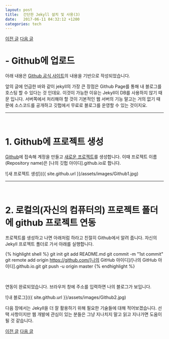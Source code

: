 ```yaml
---
layout: post
title:  간단한 Jekyll 설치 및 사용(3)
date:   2017-06-11 04:32:12 +1200
categories: tech
---
```


<a href="{{ site.github.url }}/tech/2017/06/10/JekyllInstallation2.html" class="page-change">이전 글</a>
<a href="{{ site.github.url }}/tech/2017/06/11/JekyllInstallation4.html" class="page-change">다음 글</a>

<h1>- Github에 업로드</h1>
아래 내용은 <a href="https://help.github.com/articles/using-jekyll-as-a-static-site-generator-with-github-pages/">Github 공식 사이트</a>의 내용을 기반으로 작성되었습니다.

앞의 글에 언급한 바와 같이 jekyll의 가장 큰 장점은 Github Page를 통해 내 블로그를 호스팅 할 수 있다는 것 인데요. 이것이 가능한 이유는 Jekyll이 DB를 사용하지 않기 때문 입니다. 서버쪽에서 처리해야 할 것이 기본적인 웹 서버의 기능 말고는 거의 없기 때문에 소스코드를 공개하고 깃헙에서 무료로 블로그를 운영할 수 있는 것이지요.
<hr><br>

<h1>1. Github에 프로젝트 생성</h1>

<a href="https://github.com/">Github</a>에 접속해 계정을 만들고 <a href="https://github.com/new">새로운 프로젝트</a>를 생성합니다. 이때 프로젝트 이름(Repository name)은 <span class="highlight">[나의 깃헙 아이디].github.io</span>로 합니다.

![새 프로젝트 생성]({{ site.github.url }}/assets/images/Github1.jpg)

<hr><br>

<h1>2. 로컬의(자신의 컴퓨터의) 프로젝트 폴더에 github 프로젝트 연동</h1>

프로젝트를 생성하고 나면 아래처럼 하라고 친절히 Github에서 알려 줍니다. 자신의 Jekyll 프로젝트 폴더로 가서 아래를 실행합니다.

{% highlight shell %}
git init
git add README.md
git commit -m "1st commit"
git remote add origin https://github.com/[나의 GitHub 아이디]/[나의 GitHub 아이디].github.io.git
git push -u origin master
{% endhighlight %}

<br>

연동이 완료되었습니다. 브라우저 창에 주소를 입력하면 나의 블로그가 보입니다.

![내 블로그]({{ site.github.url }}/assets/images/Github2.jpg)

다음 장에서는 Jekyll을 더 잘 활용하기 위해 필요한 기술들에 대해 적어보겠습니다. 선택 사항이지만 웹 개발에 관심이 있는 분들은 그냥 지나치지 말고 읽고 지나가면 도움이 될 것 같습니다.

<a href="{{ site.github.url }}/tech/2017/06/10/JekyllInstallation2.html" class="page-change">이전 글</a>
<a href="{{ site.github.url }}/tech/2017/06/11/JekyllInstallation4.html" class="page-change">다음 글</a>